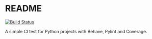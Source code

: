 # README

[![Build Status](https://travis-ci.com/rafasgj/python-ci-example.svg?branch=master)](https://travis-ci.com/rafasgj/python-ci-example)

A simple CI test for Python projects with Behave, Pylint and Coverage.
